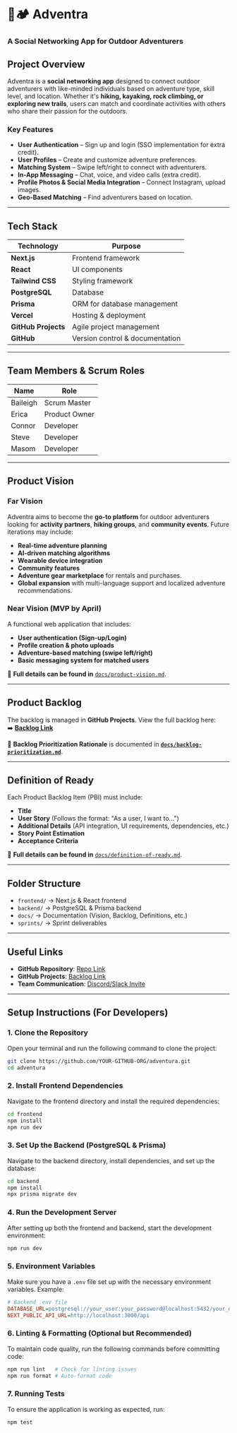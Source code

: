 # 🌲🏕️ Adventra

### **A Social Networking App for Outdoor Adventurers**

## **Project Overview**

Adventra is a **social networking app** designed to connect outdoor adventurers with like-minded individuals based on adventure type, skill level, and location. Whether it's **hiking, kayaking, rock climbing, or exploring new trails**, users can match and coordinate activities with others who share their passion for the outdoors.

### **Key Features**

- **User Authentication** – Sign up and login (SSO implementation for extra credit).
- **User Profiles** – Create and customize adventure preferences.
- **Matching System** – Swipe left/right to connect with adventurers.
- **In-App Messaging** – Chat, voice, and video calls (extra credit).
- **Profile Photos & Social Media Integration** – Connect Instagram, upload images.
- **Geo-Based Matching** – Find adventurers based on location.

---

## **Tech Stack**

| **Technology**      | **Purpose**                     |
| ------------------- | ------------------------------- |
| **Next.js**         | Frontend framework              |
| **React**           | UI components                   |
| **Tailwind CSS**    | Styling framework               |
| **PostgreSQL**      | Database                        |
| **Prisma**          | ORM for database management     |
| **Vercel**          | Hosting & deployment            |
| **GitHub Projects** | Agile project management        |
| **GitHub**          | Version control & documentation |

---

## **Team Members & Scrum Roles**

| **Name** | **Role**      |
| -------- | ------------- |
| Baileigh | Scrum Master  |
| Erica    | Product Owner |
| Connor   | Developer     |
| Steve    | Developer     |
| Masom    | Developer     |

---

## **Product Vision**

### **Far Vision**

Adventra aims to become the **go-to platform** for outdoor adventurers looking for **activity partners**, **hiking groups**, and **community events**. Future iterations may include:

- **Real-time adventure planning**
- **AI-driven matching algorithms**
- **Wearable device integration**
- **Community features**
- **Adventure gear marketplace** for rentals and purchases.
- **Global expansion** with multi-language support and localized adventure recommendations.

### **Near Vision (MVP by April)**

A functional web application that includes:

- **User authentication (Sign-up/Login)**
- **Profile creation & photo uploads**
- **Adventure-based matching (swipe left/right)**
- **Basic messaging system for matched users**

📄 **Full details can be found in** [`docs/product-vision.md`](docs/product-vision.md).

---

## **Product Backlog**

The backlog is managed in **GitHub Projects**. View the full backlog here:  
➡️ **[Backlog Link](https://github.com/users/masomh-personal/projects/2)**

🔹 **Backlog Prioritization Rationale** is documented in **[`docs/backlog-prioritization.md`](docs/backlog-prioritization.md)**.

---

## **Definition of Ready**

Each Product Backlog Item (PBI) must include:

- **Title**
- **User Story** (Follows the format: "As a user, I want to…")
- **Additional Details** (API integration, UI requirements, dependencies, etc.)
- **Story Point Estimation**
- **Acceptance Criteria**

📄 **Full details can be found in** [`docs/definition-of-ready.md`](docs/definition-of-ready.md).

---

## **Folder Structure**

- `frontend/` → Next.js & React frontend
- `backend/` → PostgreSQL & Prisma backend
- `docs/` → Documentation (Vision, Backlog, Definitions, etc.)
- `sprints/` → Sprint deliverables

---

## **Useful Links**

- **GitHub Repository**: [Repo Link](YOUR-GITHUB-REPO-URL-HERE)
- **GitHub Projects**: [Backlog Link](YOUR-BACKLOG-TOOL-URL-HERE)
- **Team Communication**: [Discord/Slack Invite](YOUR-TEAM-COMMS-LINK-HERE)

---

## **Setup Instructions (For Developers)**

### **1. Clone the Repository**

Open your terminal and run the following command to clone the project:

```sh
git clone https://github.com/YOUR-GITHUB-ORG/adventura.git
cd adventura
```

### **2. Install Frontend Dependencies**

Navigate to the frontend directory and install the required dependencies:

```sh
cd frontend
npm install
npm run dev
```

### **3. Set Up the Backend (PostgreSQL & Prisma)**

Navigate to the backend directory, install dependencies, and set up the database:

```sh
cd backend
npm install
npx prisma migrate dev
```

### **4. Run the Development Server**

After setting up both the frontend and backend, start the development environment:

```sh
npm run dev
```

### **5. Environment Variables**

Make sure you have a `.env` file set up with the necessary environment variables. Example:

```ini
# Backend .env file
DATABASE_URL=postgresql://your_user:your_password@localhost:5432/your_database
NEXT_PUBLIC_API_URL=http://localhost:3000/api
```

### **6. Linting & Formatting (Optional but Recommended)**

To maintain code quality, run the following commands before committing code:

```sh
npm run lint   # Check for linting issues
npm run format # Auto-format code
```

### **7. Running Tests**

To ensure the application is working as expected, run:

```sh
npm test
```

